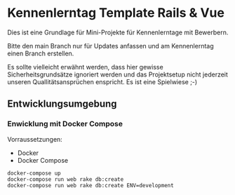 # Kennenlerntag Template Rails & Vue

Dies ist eine Grundlage für Mini-Projekte für Kennenlerntage mit Bewerbern.

Bitte den main Branch nur für Updates anfassen und am Kennenlerntag einen Branch erstellen.

Es sollte vielleicht erwähnt werden, dass hier gewisse Sicherheitsgrundsätze ignoriert werden und das Projektsetup nicht jederzeit unseren Quallitätsansprüchen enspricht. Es ist eine Spielwiese ;-)

## Entwicklungsumgebung



### Enwicklung mit Docker Compose

Vorraussetzungen:
* Docker
* Docker Compose

```
docker-compose up
docker-compose run web rake db:create
docker-compose run web rake db:create ENV=development
```